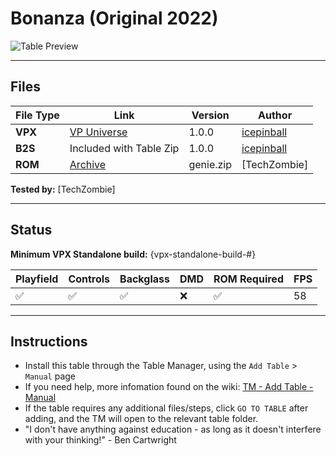 # Bonanza (Original 2022)

![Table Preview](../../images/vpx-bonanza.png)

---

## Files
| File Type | Link | Version | Author | 
|-----------|--------|----------|--------------|
| **VPX** | [VP Universe](https://vpuniverse.com/files/file/10441-bonanza-edition-100-reskin-iceman-2022-back-to-the-60-jahre/) | 1.0.0 | [icepinball](https://vpuniverse.com/profile/4306-icepinball/) |
| **B2S** | Included with Table Zip | 1.0.0 | [icepinball](https://vpuniverse.com/profile/4306-icepinball/) |
| **ROM** | [Archive](https://archive.org/details/genie_202412) | genie.zip | [TechZombie] |

**Tested by:** [TechZombie]

---

## Status 
**Minimum VPX Standalone build:** {vpx-standalone-build-#}

| Playfield | Controls | Backglass | DMD | ROM Required | FPS | 
|-----------|----------|-----------|-----|--------------|-----|
| :white_check_mark: | :white_check_mark: | :white_check_mark: | :x: | :white_check_mark: | 58 |

---

## Instructions

- Install this table through the Table Manager, using the `Add Table` > `Manual` page
- If you need help, more infomation found on the wiki: [TM - Add Table - Manual](https://github.com/LegendsUnchained/vpx-standalone-alp4k/wiki/%5B04%5D-%F0%9F%A7%A1-TM-%E2%80%90-Other-Features#add-table---manual)
- If the table requires any additional files/steps, click `GO TO TABLE` after adding, and the TM will open to the relevant table folder.
- "I don't have anything against education - as long as it doesn't interfere with your thinking!" - Ben Cartwright

